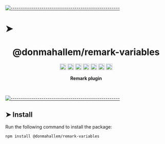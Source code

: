 <!-- ⚠️ This README has been generated from the file(s) "../package_readme_blueprint.md" ⚠️-->
[![-----------------------------------------------------](https://raw.githubusercontent.com/andreasbm/readme/master/assets/lines/water.png)](#h1-aligncenterdonmahallemremark-variablesh1)

# ➤ <h1 align="center">@donmahallem/remark-variables</h1>
<p align="center">
		<a href="https://github.com/donmahallem/js-libs/actions?query=workflow%3ATest+branch%3Amaster"><img alt="Test" src="https://github.com/donmahallem/js-libs/workflows/Test/badge.svg?branch=master&event=push" height="20"/></a>
<a href="https://codecov.io/gh/donmahallem/js-libs/donmahallem/master/packages/js-libs"><img alt="codecov" src="https://codecov.io/gh/donmahallem/js-libs/branch/master/graph/badge.svg?flag=RemarkVariables" height="20"/></a>
<a href="https://badge.fury.io/js/%40donmahallem%2Fremark-variables"><img alt="npm version" src="https://badge.fury.io/js/%40donmahallem%2Fremark-variables.svg" height="20"/></a>
<a href="https://github.com/donmahallem/js-libs/blob/master/LICENSE"><img alt="GitHub license" src="https://img.shields.io/github/license/donmahallem/js-libs" height="20"/></a>
<a href="https://david-dm.org/donmahallem/js-libs?path=packages/remark-variables"><img alt="dependencies Status" src="https://david-dm.org/donmahallem/js-libs/status.svg?path=packages/remark-variables" height="20"/></a>
<a href="https://david-dm.org/donmahallem/js-libs?path=packages/remark-variables&type=dev"><img alt="devDependencies Status" src="https://david-dm.org/donmahallem/js-libs/dev-status.svg?path=packages/remark-variables" height="20"/></a>
<a href="https://github.com/donmahallem/js-libs/graphs/contributors"><img alt="GitHub contributors" src="https://img.shields.io/github/contributors-anon/donmahallem/js-libs" height="20"/></a>
	</p>


<p align="center">
  <b>Remark plugin</b></br>
  <sub><sub>
</p>

<br />



[![-----------------------------------------------------](https://raw.githubusercontent.com/andreasbm/readme/master/assets/lines/water.png)](#install)

## ➤ Install

Run the following command to install the package:

```
npm install @donmahallem/remark-variables
```
